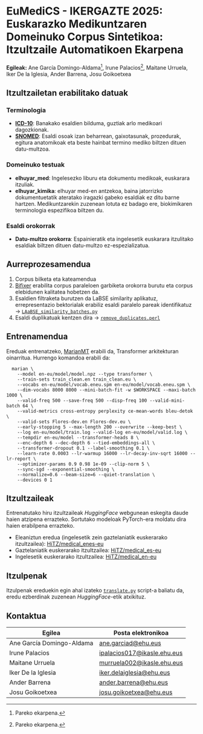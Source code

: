 # EuMediCS - IKERGAZTE 2025: Euskarazko Medikuntzaren Domeinuko Corpus Sintetikoa: Itzultzaile Automatikoen Ekarpena
**Egileak:** Ane García Domingo-Aldama[^*], Irune Palacios[^*], Maitane Urruela, Iker De la Iglesia, Ander Barrena, Josu Goikoetxea

[^*]:Pareko ekarpena.

## Itzultzailetan erabilitako datuak

### Terminologia

* [**ICD-10**](https://icdcdn.who.int/icd10/index.html): Banakako esaldien bilduma, guztiak arlo medikoari dagozkionak.
* [**SNOMED**](https://www.sanidad.gob.es/va/areas/saludDigital/interoperabilidadSemantica/factoriaRecursos/snomedCT/home.htm): Esaldi osoak izan beharrean, gaixotasunak, prozedurak, egitura anatomikoak eta beste hainbat termino mediko biltzen dituen datu-multzoa.

### Domeinuko testuak

* **elhuyar_med**: Ingelesezko liburu eta dokumentu medikoak, euskarara itzuliak.
* **elhuyar_kimika**: elhuyar med-en antzekoa, baina jatorrizko dokumentuetatik ateratako iragazki gabeko esaldiak ez ditu barne hartzen. Medikuntzarekin zuzenean lotuta ez badago ere, biokimikaren terminologia espezifikoa biltzen du.

### Esaldi orokorrak

* **Datu-multzo orokorra**: Espainieratik eta ingelesetik euskarara itzulitako esaldiak biltzen dituen datu-multzo ez-espezializatua.

## Aurreprozesamendua

1. Corpus bilketa eta kateamendua
2. [Bifixer](https://github.com/bitextor/bifixer) erabilita corpus paraleloen garbiketa orokorra burutu eta corpus elebidunen kalitatea hobetzen da.
3. Esaldien filtraketa burutzen da LaBSE similarity aplikatuz, errepresentazio bektorialak erabiliz esaldi paralelo pareak identifikatuz → [``LAaBSE_similarity_batches.py``](LaBSE_similarity_batches.py)
4. Esaldi duplikatuak kentzen dira → [``remove_duplicates.perl``](remove_duplicates.perl)


## Entrenamendua

Ereduak entrenatzeko, [MarianMT](https://huggingface.co/docs/transformers/model_doc/marian) erabili da, Transformer arkitekturan oinarritua. Hurrengo komandoa erabili da:

```
  marian \
    --model en-eu/model/model.npz --type transformer \
    --train-sets train_clean.en train_clean.eu \
    --vocabs en-eu/model/vocab.eneu.spm en-eu/model/vocab.eneu.spm \
    --dim-vocabs 8000 8000 --mini-batch-fit -w $WORKSPACE --maxi-batch 1000 \
    --valid-freq 500 --save-freq 500 --disp-freq 100 --valid-mini-batch 64 \
    --valid-metrics cross-entropy perplexity ce-mean-words bleu-detok \
    --valid-sets Flores-dev.en Flores-dev.eu \
    --early-stopping 5 --max-length 200 --overwrite --keep-best \
    --log en-eu/model/train.log --valid-log en-eu/model/valid.log \
    --tempdir en-eu/model --transformer-heads 8 \
    --enc-depth 6 --dec-depth 6 --tied-embeddings-all \
    --transformer-dropout 0.1 --label-smoothing 0.1 \
    --learn-rate 0.0003 --lr-warmup 16000 --lr-decay-inv-sqrt 16000 --lr-report \
    --optimizer-params 0.9 0.98 1e-09 --clip-norm 5 \
    --sync-sgd --exponential-smoothing \
    --normalize=0.6 --beam-size=6 --quiet-translation \
    --devices 0 1
```

## Itzultzaileak

Entrenatutako hiru itzultzaileak *HuggingFace* webgunean eskegita daude haien atzipena errazteko. Sortutako modeloak PyTorch-era moldatu dira haien erabilpena errazteko.

* Eleaniztun eredua (ingelesetik zein gaztelaniatik euskerarako itzultzailea): [HiTZ/medical_enes-eu](https://huggingface.co/HiTZ/medical_enes-eu)
* Gaztelaniatik euskerarako itzultzailea: [HiTZ/medical_es-eu](https://huggingface.co/HiTZ/medical_es-eu)
* Ingelesetik euskerarako itzultzailea: [HiTZ/medical_en-eu](https://huggingface.co/HiTZ/medical_en-eu) 

## Itzulpenak

Itzulpenak ereduekin egin ahal izateko [``translate.py``](https://github.com/Maits27/IKERGAZTE/blob/main/translate.py) script-a baliatu da, eredu ezberdinak zuzenean *HuggingFace*-etik atxikituz. 

## Kontaktua

| Egilea                    | Posta elektronikoa          |
|---------------------------|-----------------------------|
| Ane García Domingo-Aldama | ane.garciad@ehu.eus         |
| Irune Palacios            | ipalacios017@ikasle.ehu.eus |
| Maitane Urruela           | murruela002@ikasle.ehu.eus  |
| Iker De la Iglesia        | iker.delaiglesia@ehu.eus    |
| Ander Barrena             | ander.barrena@ehu.eus       |
| Josu Goikoetxea           | josu.goikoetxea@ehu.eus     |

